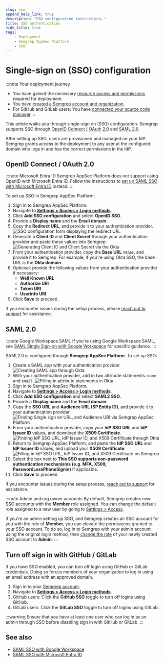 ```yaml
---
slug: sso
append_help_link: true
description: "SSO configuration instructions."
title: SSO authentication
hide_title: true
tags:
    - Deployment
    - Semgrep AppSec Platform
    - SSO
---
```


# Single-sign on (SSO) configuration

:::note Your deployment journey
- You have gained the necessary [resource access and permissions](/deployment/checklist) required for deployment.
- You have [created a Semgrep account and organization](/deployment/create-account-and-orgs).
- For GitHub and GitLab users: You have [connected your source code manager](/deployment/connect-scm).
:::

This article walks you through single-sign on (SSO) configuration. Semgrep supports SSO through [OpenID Connect / OAuth 2.0](#openid-connect--oauth-20) and [SAML 2.0](#saml-20).

After setting up SSO, users are provisioned and managed on your IdP. Semgrep grants access to the deployment to any user at the configured domain who logs in and has the correct permissions in the IdP.

## OpenID Connect / OAuth 2.0

:::note Microsoft Entra ID
Semgrep AppSec Platform does not support using OpenID with Microsoft Entra ID. Follow the instructions to [set up SAML SSO with Microsoft Entra ID](/kb/semgrep-appsec-platform/saml-microsoft-entra-id) instead.
:::

To set up SSO in Semgrep AppSec Platform:

1. Sign in to Semgrep AppSec Platform.
2. Navigate to **[Settings > Access > Login methods](https://semgrep.dev/orgs/-/settings/access/loginMethods)**.
3. Click **Add SSO configuration** and select **OpenID SSO**.
4. Provide a **Display name** and the **Email domain**.
5. Copy the **Redirect URL**, and provide it to your authentication provider.
    ![SSO configuration form displaying the redirect URL](/img/sso-redirect-url.png#md-width)
6. Generate a **Client ID** and **Client Secret** through your authentication provider and paste these values into Semgrep.
    ![Generating Client ID and Client Secret via the Okta](/img/sso-clientID-clientSecret.png#md-width)
7. From your authentication provider, copy the **Base URL** value, and provide it to Semgrep. For example, if you're using Okta SSO, the base URL is the **Okta domain**.
8. Optional: provide the following values from your authentication provider if necessary:
   - **Well Known URL**
   - **Authorize URI**
   - **Token URI**
   - **Userinfo URI**
9.  Click **Save** to proceed.

If you encounter issues during the setup process, please [reach out to support](/support) for assistance.

## SAML 2.0

:::note Google Workspace SAML
If you're using Google Workspace SAML, see [SAML Single Sign-on with Google Workspace](/docs/kb/semgrep-appsec-platform/saml-google-workspace) for specific guidance.
:::

SAML2.0 is configured through **Semgrep AppSec Platform**. To set up SSO:

1. Create a SAML app with your authentication provider.
    ![Creating SAML app through Okta](/img/saml-creating-app.png#md-width)
2. With your authentication provider, add in two attribute statements: `name` and `email`.
    ![Filling in attribute statements in Okta](/img/saml-attribute-statements.png#md-width)
3. Sign in to Semgrep AppSec Platform.
4. Navigate to **[Settings > Access > Login methods](https://semgrep.dev/orgs/-/settings/access/loginMethods)**.
5. Click **Add SSO configuration** and select **SAML2 SSO**.
6. Provide a **Display name** and the **Email domain**.
7. Copy the **SSO URL** and **Audience URL (SP Entity ID)**, and provide it to your authentication provider.
    ![Finding Single sign on URL, and Audience URI via Semgrep AppSec Platform](/img/saml-copy-urls.png#md-width)
8. From your authentication provider, copy your **IdP SSO URL** and **IdP Issuer ID** values, and download the **X509 Certificate**.
    ![Finding IdP SSO URL, IdP Issuer ID, and X509 Certificate through Okta](/img/saml-copy-IdPSSO-IdPID-and-X509.png#md-width)
9. Return to Semgrep AppSec Platform, and paste the **IdP SSO URL** and **IdP Issuer ID** values, and upload your **X509 Certificate**.
    ![Filling in IdP SSO URL, IdP Issuer ID, and X509 Certificate on Semgrep](/img/saml-filling-IdpSSO-IdpID-X509.png#md-width)
10. Select the box next to **This SSO supports non-password authentication mechanisms (e.g. MFA, X509, PasswordLessPhoneSignin)** if applicable.
11. Click **Save** to proceed.

If you encounter issues during the setup process, [reach out to support](/docs/support) for assistance.

:::note Admin and org owner accounts
By default, Semgrep creates new SSO accounts with the **Member** role assigned. You can change the default role assigned to a new user by going to [Settings > Access](https://semgrep.dev/orgs/-/settings/access/defaults).

If you're an admin setting up SSO, and Semgrep creates an SSO account for you  with the role of **Member**, you can elevate the permissions granted to your SSO account. To do so, log in to Semgrep with your admin account using the original login method, then [change the role](https://semgrep.dev/orgs/-/settings/access/members) of your newly created SSO account to **Admin**.
:::

## Turn off sign in with GitHub / GitLab

If you have SSO enabled, you can turn off login using GitHub or GitLab credentials. Doing so forces members of your organization to log in using an email address with an approved domain.

1. Sign in to your [Semgrep account](https://semgrep.dev/login).
2. Navigate to [**Settings > Access > Login methods**](https://semgrep.dev/orgs/docs-test/settings/access/loginMethods).
3. GitHub users: Click the **GitHub SSO** <i class="fa-solid fa-toggle-large-on"></i> toggle to turn off logins using GitHub.
4. GitLab users: Click the **GitLab SSO** <i class="fa-solid fa-toggle-large-on"></i> toggle to turn off logins using GitLab.

:::warning
Ensure that you have at least one user who can log in as an admin through SSO before disabling sign in with GitHub or GitLab.
:::

## See also

- [SAML SSO with Google Workspace](/docs/kb/semgrep-appsec-platform/saml-google-workspace)
- [SAML SSO with Microsoft Entra ID](/docs/kb/semgrep-appsec-platform/saml-microsoft-entra-id)
